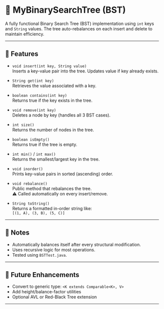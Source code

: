 # 🌲 MyBinarySearchTree (BST)

A fully functional Binary Search Tree (BST) implementation using `int` keys and `String` values. The tree auto-rebalances on each insert and delete to maintain efficiency.

---

## 🔧 Features

- `void insert(int key, String value)`  
  Inserts a key-value pair into the tree. Updates value if key already exists.

- `String get(int key)`  
  Retrieves the value associated with a key.

- `boolean contains(int key)`  
  Returns true if the key exists in the tree.

- `void remove(int key)`  
  Deletes a node by key (handles all 3 BST cases).

- `int size()`  
  Returns the number of nodes in the tree.

- `boolean isEmpty()`  
  Returns true if the tree is empty.

- `int min()` / `int max()`  
  Returns the smallest/largest key in the tree.

- `void inorder()`  
  Prints key-value pairs in sorted (ascending) order.

- `void rebalance()`  
  Public method that rebalances the tree.  
  ⚠️ Called automatically on every insert/remove.

- `String toString()`  
  Returns a formatted in-order string like:  
  `[(1, A), (3, B), (5, C)]`

---

## 📌 Notes

- Automatically balances itself after every structural modification.
- Uses recursive logic for most operations.
- Tested using `BSTTest.java`.

---

## 🧪 Future Enhancements

- Convert to generic type: `<K extends Comparable<K>, V>`
- Add height/balance-factor utilities
- Optional AVL or Red-Black Tree extension

---